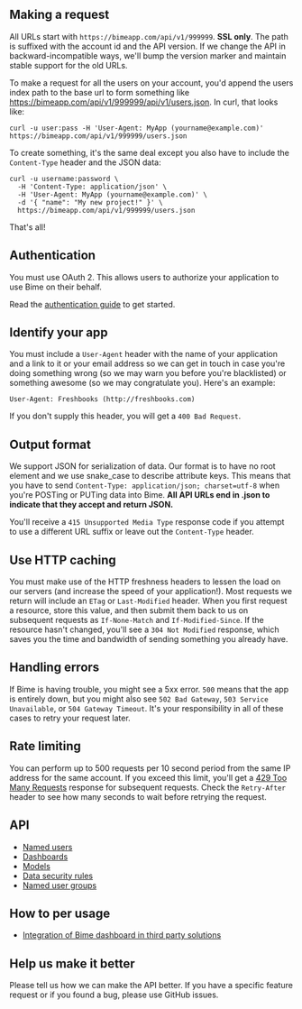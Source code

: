 Making a request
----------------

All URLs start with `https://bimeapp.com/api/v1/999999`. **SSL only**. The path is suffixed with the account id and the API version. If we change the API in backward-incompatible ways, we'll bump the version marker and maintain stable support for the old URLs.

To make a request for all the users on your account, you'd append the users index path to the base url to form something like https://bimeapp.com/api/v1/999999/api/v1/users.json. In curl, that looks like:

```shell
curl -u user:pass -H 'User-Agent: MyApp (yourname@example.com)' https://bimeapp.com/api/v1/999999/users.json
```

To create something, it's the same deal except you also have to include the `Content-Type` header and the JSON data:

```shell
curl -u username:password \
  -H 'Content-Type: application/json' \
  -H 'User-Agent: MyApp (yourname@example.com)' \
  -d '{ "name": "My new project!" }' \
  https://bimeapp.com/api/v1/999999/users.json
```

That's all!


Authentication
--------------


You must use OAuth 2. This allows users to authorize your application to use Bime on their behalf.

Read the [authentication guide](https://github.com/nicolas/bime-api/blob/master/authentication.md) to get started.


Identify your app
-----------------

You must include a `User-Agent` header with the name of your application and a link to it or your email address so we can get in touch in case you're doing something wrong (so we may warn you before you're blacklisted) or something awesome (so we may congratulate you). Here's an example:

    User-Agent: Freshbooks (http://freshbooks.com)

If you don't supply this header, you will get a `400 Bad Request`.


Output format
-------------

We support JSON for serialization of data. Our format is to have no root element and we use snake\_case to describe attribute keys. This means that you have to send `Content-Type: application/json; charset=utf-8` when you're POSTing or PUTing data into Bime. **All API URLs end in .json to indicate that they accept and return JSON.**

You'll receive a `415 Unsupported Media Type` response code if you attempt to use a different URL suffix or leave out the `Content-Type` header.



Use HTTP caching
----------------

You must make use of the HTTP freshness headers to lessen the load on our servers (and increase the speed of your application!). Most requests we return will include an `ETag` or `Last-Modified` header. When you first request a resource, store this value, and then submit them back to us on subsequent requests as `If-None-Match` and `If-Modified-Since`. If the resource hasn't changed, you'll see a `304 Not Modified` response, which saves you the time and bandwidth of sending something you already have.


Handling errors
---------------

If Bime is having trouble, you might see a 5xx error. `500` means that the app is entirely down, but you might also see `502 Bad Gateway`, `503 Service Unavailable`, or `504 Gateway Timeout`. It's your responsibility in all of these cases to retry your request later. 



Rate limiting
-------------

You can perform up to 500 requests per 10 second period from the same IP address for the same account. If you exceed this limit, you'll get a [429 Too Many Requests](http://tools.ietf.org/html/draft-nottingham-http-new-status-02#section-4) response for subsequent requests. Check the `Retry-After` header to see how many seconds to wait before retrying the request.



API
-----------------
* [Named users](https://github.com/nicolas/bime-api/bcx-api/blob/master/ressources/named_users.md)
* [Dashboards](https://github.com/nicolas/bime-api/bcx-api/blob/master/ressources/dashboards.md)
* [Models](https://github.com/nicolas/bime-api/bcx-api/blob/master/ressources/dashboards.md)
* [Data security rules](https://github.com/nicolas/bime-api/bcx-api/blob/master/ressources/data_security_rules.md)
* [Named user groups](https://github.com/nicolas/bime-api/bcx-api/blob/master/ressources/named_user_groups.md) 


How to per usage
----------------
* [Integration of Bime dashboard in third party solutions](https://github.com/nicolas/bime-api/bcx-api/blob/master/dashboard_integration.md) 



Help us make it better
----------------------

Please tell us how we can make the API better. If you have a specific feature request or if you found a bug, please use GitHub issues. 
